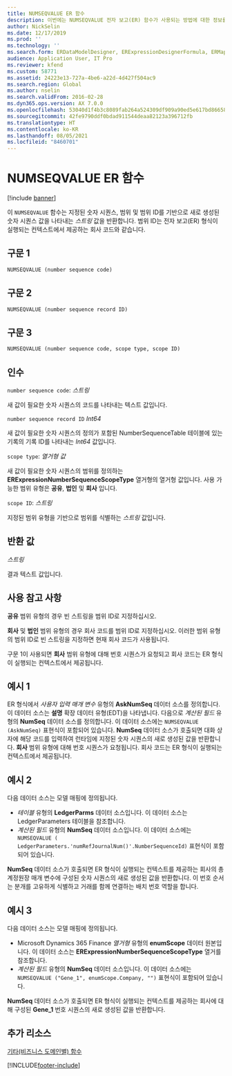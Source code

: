 ```yaml
---
title: NUMSEQVALUE ER 함수
description: 이번에는 NUMSEQVALUE 전자 보고(ER) 함수가 사용되는 방법에 대한 정보를 제공합니다.
author: NickSelin
ms.date: 12/17/2019
ms.prod: ''
ms.technology: ''
ms.search.form: ERDataModelDesigner, ERExpressionDesignerFormula, ERMappedFormatDesigner, ERModelMappingDesigner
audience: Application User, IT Pro
ms.reviewer: kfend
ms.custom: 58771
ms.assetid: 24223e13-727a-4be6-a22d-4d427f504ac9
ms.search.region: Global
ms.author: nselin
ms.search.validFrom: 2016-02-28
ms.dyn365.ops.version: AX 7.0.0
ms.openlocfilehash: 53040d1f4b3c8089fab264a524309df909a90ed5e617bd86658704b286fabb34
ms.sourcegitcommit: 42fe9790ddf0bdad911544deaa82123a396712fb
ms.translationtype: HT
ms.contentlocale: ko-KR
ms.lasthandoff: 08/05/2021
ms.locfileid: "8460701"
---
```

# <a name="numseqvalue-er-function"></a>NUMSEQVALUE ER 함수

[!include [banner](../includes/banner.md)]

이 `NUMSEQVALUE` 함수는 지정된 숫자 시퀀스, 범위 및 범위 ID를 기반으로 새로 생성된 숫자 시퀀스 값을 나타내는 *스트링* 값을 반환합니다. 범위 ID는 전자 보고(ER) 형식이 실행되는 컨텍스트에서 제공하는 회사 코드와 같습니다.

## <a name="syntax-1"></a>구문 1

```vb
NUMSEQVALUE (number sequence code)
```

## <a name="syntax-2"></a>구문 2

```vb
NUMSEQVALUE (number sequence record ID)
```

## <a name="syntax-3"></a>구문 3

```vb
NUMSEQVALUE (number sequence code, scope type, scope ID)
```

## <a name="arguments"></a>인수

`number sequence code`: *스트링*

새 값이 필요한 숫자 시퀀스의 코드를 나타내는 텍스트 값입니다.

`number sequence record ID` *Int64*

새 값이 필요한 숫자 시퀀스의 정의가 포함된 NumberSequenceTable 테이블에 있는 기록의 기록 ID를 나타내는 *Int64* 값입니다.

`scope type`: *열거형 값*

새 값이 필요한 숫자 시퀀스의 범위를 정의하는 **ERExpressionNumberSequenceScopeType** 열거형의 열거형 값입니다. 사용 가능한 범위 유형은 **공유**, **법인** 및 **회사** 입니다.

`scope ID`: *스트링*

지정된 범위 유형을 기반으로 범위를 식별하는 *스트링* 값입니다.

## <a name="return-values"></a>반환 값

*스트링*

결과 텍스트 값입니다.

## <a name="usage-notes"></a>사용 참고 사항

**공유** 범위 유형의 경우 빈 스트링을 범위 ID로 지정하십시오.

**회사** 및 **법인** 범위 유형의 경우 회사 코드를 범위 ID로 지정하십시오. 이러한 범위 유형의 범위 ID로 빈 스트링을 지정하면 현재 회사 코드가 사용됩니다.

구문 1이 사용되면 **회사** 범위 유형에 대해 번호 시퀀스가 요청되고 회사 코드는 ER 형식이 실행되는 컨텍스트에서 제공됩니다.

## <a name="example-1"></a>예시 1

ER 형식에서 *사용자 입력 매개 변수* 유형의 **AskNumSeq** 데이터 소스를 정의합니다. 이 데이터 소스는 **설명** 확장 데이터 유형(EDT)을 나타냅니다. 다음으로 *계산된 필드* 유형의 **NumSeq** 데이터 소스를 정의합니다. 이 데이터 소스에는 `NUMSEQVALUE (AskNumSeq)` 표현식이 포함되어 있습니다. **NumSeq** 데이터 소스가 호출되면 대화 상자에 해당 코드를 입력하여 런타임에 지정된 숫자 시퀀스의 새로 생성된 값을 반환합니다. **회사** 범위 유형에 대해 번호 시퀀스가 요청됩니다. 회사 코드는 ER 형식이 실행되는 컨텍스트에서 제공됩니다.

## <a name="example-2"></a>예시 2

다음 데이터 소스는 모델 매핑에 정의됩니다.

- *테이블* 유형의 **LedgerParms** 데이터 소스입니다. 이 데이터 소스는 LedgerParameters 테이블을 참조합니다.
- *계산된 필드* 유형의 **NumSeq** 데이터 소스입니다. 이 데이터 소스에는 `NUMSEQVALUE ( LedgerParameters.'numRefJournalNum()'.NumberSequenceId)` 표현식이 포함되어 있습니다.

**NumSeq** 데이터 소스가 호출되면 ER 형식이 실행되는 컨텍스트를 제공하는 회사의 총계정원장 매개 변수에 구성된 숫자 시퀀스의 새로 생성된 값을 반환합니다. 이 번호 순서는 분개를 고유하게 식별하고 거래를 함께 연결하는 배치 번호 역할을 합니다.

## <a name="example-3"></a>예시 3

다음 데이터 소스는 모델 매핑에 정의됩니다.

- Microsoft Dynamics 365 Finance *열거형* 유형의 **enumScope** 데이터 원본입니다. 이 데이터 소스는 **ERExpressionNumberSequenceScopeType** 열거를 참조합니다.
- *계산된 필드* 유형의 **NumSeq** 데이터 소스입니다. 이 데이터 소스에는 `NUMSEQVALUE ("Gene_1", enumScope.Company, "")` 표현식이 포함되어 있습니다.

**NumSeq** 데이터 소스가 호출되면 ER 형식이 실행되는 컨텍스트를 제공하는 회사에 대해 구성된 **Gene\_1** 번호 시퀀스의 새로 생성된 값을 반환합니다.

## <a name="additional-resources"></a>추가 리소스

[기타(비즈니스 도메인별) 함수](er-functions-category-other.md)


[!INCLUDE[footer-include](../../../includes/footer-banner.md)]